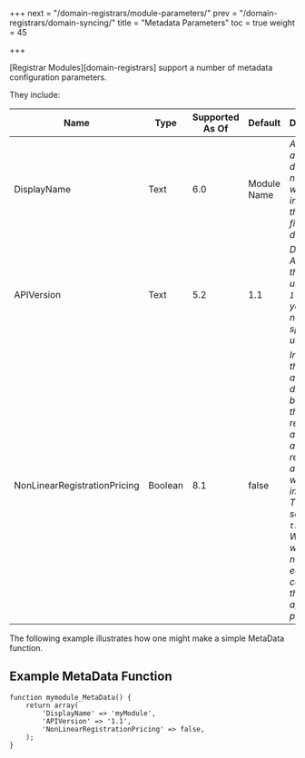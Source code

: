 +++
next = "/domain-registrars/module-parameters/"
prev = "/domain-registrars/domain-syncing/"
title = "Metadata Parameters"
toc = true
weight = 45

+++

[Registrar Modules][domain-registrars] support a number of metadata configuration parameters.

They include:

| Name | Type | Supported As Of | Default | Description |
| ---- | ---- | --------------- | ------- | ----------- |
| DisplayName | Text | 6.0 | Module Name | *An alternate display name that will be used instead of the filename if defined.* |
| APIVersion | Text | 5.2 | 1.1 | *Defines the API version the module uses. Use `1.1` unless you have a need specific to use `1.0`.* |
| NonLinearRegistrationPricing | Boolean | 8.1 | false | *Indicates that there is a difference between the registration amount and renewal amount when importing TLDs. If you set this to `true`, WHMCS will use a nonlinear equation to calculate the appropriate pricing.* |

The following example illustrates how one might make a simple MetaData function.

## Example MetaData Function <a id="example-function"></a>

```
function mymodule_MetaData() {
    return array(
        'DisplayName' => 'myModule',
        'APIVersion' => '1.1',
        'NonLinearRegistrationPricing' => false,
    );
}
```
